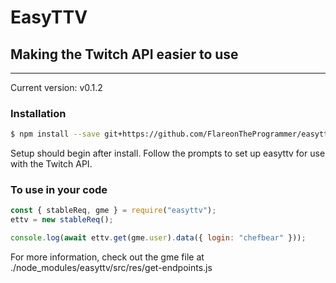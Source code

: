 # EasyTTV

## Making the Twitch API easier to use

---

Current version: v0.1.2

### Installation

```bash
$ npm install --save git+https://github.com/FlareonTheProgrammer/easyttv.git
```

Setup should begin after install. Follow the prompts to set up easyttv for use with the Twitch API.

### To use in your code

```javascript
const { stableReq, gme } = require("easyttv");
ettv = new stableReq();

console.log(await ettv.get(gme.user).data({ login: "chefbear" }));
```

For more information, check out the gme file at ./node_modules/easyttv/src/res/get-endpoints.js
